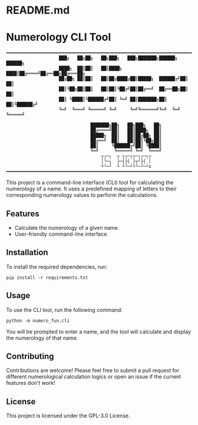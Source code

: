 # README.md

# Numerology CLI Tool
```
━━━━━━━━━━━━━━━━━━━━━━━━━━━━━━━━━━━━━━━━━━━━━━━━━━━━━━━━━━━━━━━━━━━━━━━━━━━━━━━━━━━━━━━━━━━━━━━━━━━━━━━━
                    ███╗   ██╗██╗   ██╗███╗   ███╗███████╗██████╗  ██████╗ 
                    ████╗  ██║██║   ██║████╗ ████║██╔════╝██╔══██╗██╔═══██╗
                    ██╔██╗ ██║██║   ██║██╔████╔██║█████╗  ██████╔╝██║   ██║
                    ██║╚██╗██║██║   ██║██║╚██╔╝██║██╔══╝  ██╔══██╗██║   ██║
                    ██║ ╚████║╚██████╔╝██║ ╚═╝ ██║███████╗██║  ██║╚██████╔╝
                    ╚═╝  ╚═══╝ ╚═════╝ ╚═╝     ╚═╝╚══════╝╚═╝  ╚═╝ ╚═════╝

                                ███████╗██╗   ██╗███╗   ██╗
                                ██╔════╝██║   ██║████╗  ██║
                                █████╗  ██║   ██║██╔██╗ ██║
                                ██╔══╝  ██║   ██║██║╚██╗██║
                                ██║     ╚██████╔╝██║ ╚████║
                                ╚═╝      ╚═════╝ ╚═╝  ╚═══╝
                                    ┬┌─┐  ┬ ┬┌─┐┬─┐┌─┐┬
                                    │└─┐  ├─┤├┤ ├┬┘├┤ │
                                    ┴└─┘  ┴ ┴└─┘┴└─└─┘o
━━━━━━━━━━━━━━━━━━━━━━━━━━━━━━━━━━━━━━━━━━━━━━━━━━━━━━━━━━━━━━━━━━━━━━━━━━━━━━━━━━━━━━━━━━━━━━━━━━━━━━━
```
This project is a command-line interface (CLI) tool for calculating the numerology of a name. It uses a predefined mapping of letters to their corresponding numerology values to perform the calculations.

## Features

- Calculate the numerology of a given name.
- User-friendly command-line interface.

## Installation

To install the required dependencies, run:

```
pip install -r requirements.txt
```

## Usage

To use the CLI tool, run the following command:

```
python -m numero_fun.cli
```

You will be prompted to enter a name, and the tool will calculate and display the numerology of that name.

## Contributing

Contributions are welcome! Please feel free to submit a pull request for different numerological calculation logics or open an issue if the current features don't work!

## License

This project is licensed under the GPL-3.0 License.
